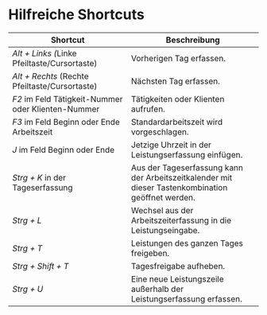# Hilfreiche Shortcuts

<table>
<colgroup>
<col style="width: 47%" />
<col style="width: 52%" />
</colgroup>
<thead>
<tr class="header">
<th><strong>Shortcut</strong></th>
<th><strong>Beschreibung</strong></th>
</tr>
</thead>
<tbody>
<tr class="odd">
<td><em>Alt + Links (</em>Linke Pfeiltaste/Cursortaste)</td>
<td>Vorherigen Tag erfassen.</td>
</tr>
<tr class="even">
<td><em>Alt + Rechts</em> (Rechte Pfeiltaste/Cursortaste)</td>
<td>Nächsten Tag erfassen.</td>
</tr>
<tr class="odd">
<td><em>F2</em> im Feld Tätigkeit-Nummer oder Klienten-Nummer</td>
<td>Tätigkeiten oder Klienten aufrufen.</td>
</tr>
<tr class="even">
<td><em>F3</em> im Feld Beginn oder Ende Arbeitszeit</td>
<td>Standardarbeitszeit wird vorgeschlagen.</td>
</tr>
<tr class="odd">
<td><em>J</em> im Feld Beginn oder Ende</td>
<td>Jetzige Uhrzeit in der Leistungserfassung einfügen.</td>
</tr>
<tr class="even">
<td><em>Strg + K</em> in der Tageserfassung</td>
<td>Aus der Tageserfassung kann der Arbeitszeitkalender mit dieser
Tastenkombination geöffnet werden.</td>
</tr>
<tr class="odd">
<td><em>Strg + L</em></td>
<td>Wechsel aus der Arbeitszeiterfassung in die Leistungseingabe.</td>
</tr>
<tr class="even">
<td><em>Strg + T</em></td>
<td>Leistungen des ganzen Tages freigeben.</td>
</tr>
<tr class="odd">
<td><em>Strg + Shift + T</em></td>
<td>Tagesfreigabe aufheben.</td>
</tr>
<tr class="even">
<td><em>Strg + U</em></td>
<td>Eine neue Leistungszeile außerhalb der Leistungserfassung
erfassen.</td>
</tr>
</tbody>
</table>